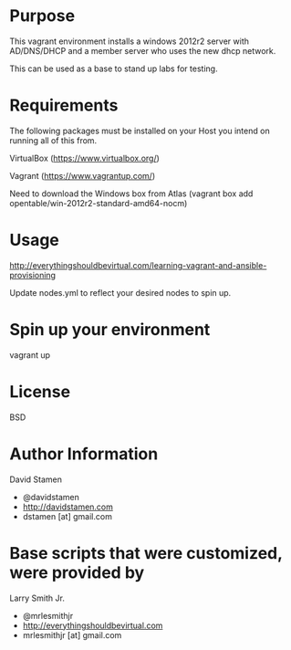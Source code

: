 Purpose
=======
This vagrant environment installs a windows 2012r2 server with AD/DNS/DHCP and a member server who uses the new dhcp network.

This can be used as a base to stand up labs for testing.

Requirements
============

The following packages must be installed on your Host you intend on running all of this from.

VirtualBox (https://www.virtualbox.org/)

Vagrant (https://www.vagrantup.com/)

Need to download the Windows box from Atlas (vagrant box add opentable/win-2012r2-standard-amd64-nocm)

Usage
=====

http://everythingshouldbevirtual.com/learning-vagrant-and-ansible-provisioning

Update nodes.yml to reflect your desired nodes to spin up.

Spin up your environment
========================

vagrant up

License
=======

BSD

Author Information
==================

David Stamen
- @davidstamen
- http://davidstamen.com
- dstamen [at] gmail.com

Base scripts that were customized, were provided by
===================================================

Larry Smith Jr.
- @mrlesmithjr
- http://everythingshouldbevirtual.com
- mrlesmithjr [at] gmail.com
